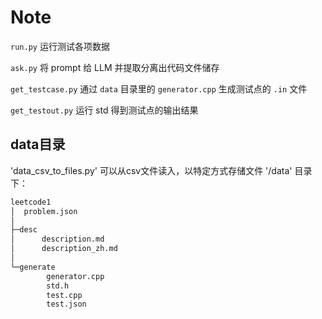 # Note

`run.py` 运行测试各项数据

`ask.py` 将 prompt 给 LLM 并提取分离出代码文件储存

`get_testcase.py` 通过 `data` 目录里的 `generator.cpp` 生成测试点的 `.in` 文件

`get_testout.py` 运行 std 得到测试点的输出结果



## data目录

'data_csv_to_files.py' 可以从csv文件读入，以特定方式存储文件 '/data' 目录下：

```sh
leetcode1
│  problem.json
│
├─desc
│      description.md
│      description_zh.md
│
└─generate
        generator.cpp
        std.h
        test.cpp
        test.json
```
